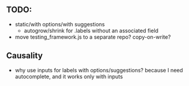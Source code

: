 TODO:
-----

* static/with options/with suggestions
  * autogrow/shrink for .labels without an associated field
* move testing_framework.js to a separate repo? copy-on-write?


Causality
---------

* why use inputs for labels with options/suggestions? because
  I need autocomplete, and it works only with inputs
